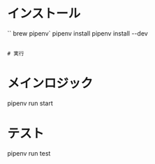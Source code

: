 # インストール

``
brew pipenv`
pipenv install
pipenv install --dev
```

# 実行

```
# メインロジック
pipenv run start

# テスト
pipenv run test
```

